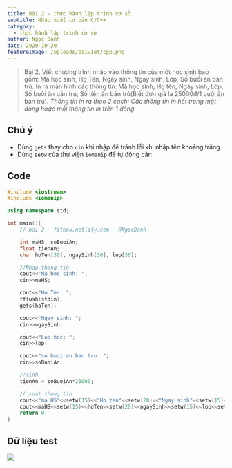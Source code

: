 ```yaml
---
title: Bài 2 - thực hành lập trình cơ sở
subtitle: Nhập xuất cơ bản C/C++
category:
  - thực hành lập trình cơ sở
author: Ngọc Danh
date: 2020-10-20
featureImage: /uploads/baiviet/cpp.png
---
```


> Bài 2, Viết chương trình nhập vào thông tin của một học sinh bao gồm: Mã học sinh, Họ Tên, Ngày sinh, Ngày sinh, Lớp, Số buổi ăn bán trú. In ra màn hình các thông tin: Mã học sinh, Họ tên, Ngày sinh, Lớp, Số buổi ăn bán trú, Số tiền ăn bán trú(Biết đơn giá là 25000đ/1 buổi ăn bán trú). _Thông tin in ra theo 2 cách: Các thông tin in hết trong một dòng hoặc mỗi thông tin in trên 1 dòng_

## Chú ý
- Dùng `gets` thay cho `cin` khi nhập để tránh lỗi khi nhập tên khoảng trắng
- Dùng `setw` của thư viện `iomanip` để tự động căn 

## Code  
```c++
#include <iostream>
#include <iomanip>

using namespace std;

int main(){
	// bai 2 - fithou.netlify.com - @NgocDanh

	int maHS, soBuoiAn;
	float tienAn;
	char hoTen[30], ngaySinh[30], lop[30];

	//Nhap thong tin
	cout<<"Ma hoc sinh: ";
	cin>>maHS;

	cout<<"Ho Ten: ";
	fflush(stdin);
	gets(hoTen);

	cout<<"Ngay sinh: ";
	cin>>ngaySinh;

	cout<<"Lop hoc: ";
	cin>>lop;

	cout<<"so buoi an ban tru: ";
	cin>>soBuoiAn;

	//Tinh 
	tienAn = soBuoiAn*25000;

	// xuat thong tin
	cout<<"ma HS"<<setw(15)<<"Ho ten"<<setw(20)<<"Ngay sinh"<<setw(15)<<"lop"<<setw(15)<<"so buoi an"<<setw(15)<<"Tien an"<<endl;
	cout<<maHS<<setw(15)<<hoTen<<setw(20)<<ngaySinh<<setw(15)<<lop<<setw(15)<<soBuoiAn<<setw(15)<<tienAn<<endl;
	return 0;
}

```

## Dữ liệu test  

![](https://i.ibb.co/YW867dT/bai3-thcs.jpg)